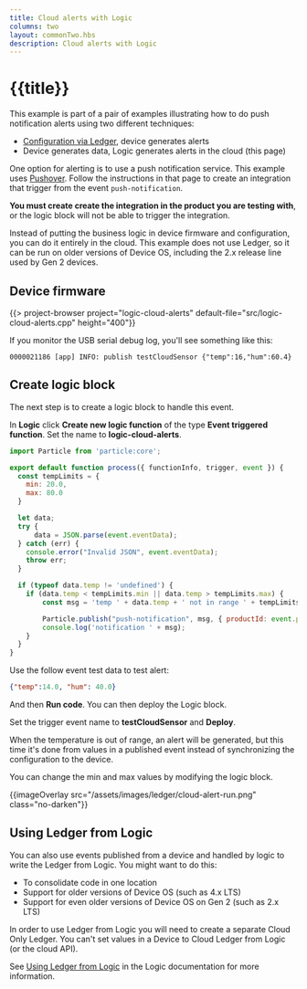 ```yaml
---
title: Cloud alerts with Logic
columns: two
layout: commonTwo.hbs
description: Cloud alerts with Logic
---
```


# {{title}}

This example is part of a pair of examples illustrating how to do push notification alerts using two different techniques:

- [Configuration via Ledger](/getting-started/logic-ledger/ledger-configuration/), device generates alerts
- Device generates data, Logic generates alerts in the cloud (this page)


One option for alerting is to use a push notification service. This example uses [Pushover](/integrations/community-integrations/pushover/). Follow the instructions in that page to create an integration that trigger from the event `push-notification`. 

**You must create create the integration in the product you are testing with**, or the logic block will not be able to trigger the integration.

Instead of putting the business logic in device firmware and configuration, you can do it entirely in the cloud. This example does not use Ledger, so it can be run on older versions of Device OS, including the 2.x release line used by Gen 2 devices.

## Device firmware

{{> project-browser project="logic-cloud-alerts" default-file="src/logic-cloud-alerts.cpp" height="400"}}

If you monitor the USB serial debug log, you'll see something like this:

```
0000021186 [app] INFO: publish testCloudSensor {"temp":16,"hum":60.4}
```

## Create logic block

The next step is to create a logic block to handle this event.

In **Logic** click **Create new logic function** of the type **Event triggered function**. Set the name to **logic-cloud-alerts**.

```js
import Particle from 'particle:core';

export default function process({ functionInfo, trigger, event }) {
  const tempLimits = {
    min: 20.0,
    max: 80.0
  }

  let data;
  try {
	  data = JSON.parse(event.eventData);
  } catch (err) {
    console.error("Invalid JSON", event.eventData);
    throw err;
  }

  if (typeof data.temp != 'undefined') {
    if (data.temp < tempLimits.min || data.temp > tempLimits.max) {
        const msg = 'temp ' + data.temp + ' not in range ' + tempLimits.min + ' to ' + tempLimits.max + ' ' + event.deviceId;

        Particle.publish("push-notification", msg, { productId: event.productId });
        console.log('notification ' + msg);
    }
  }
}
```

Use the follow event test data to test alert:

```json
{"temp":14.0, "hum": 40.0}
```

And then **Run code**. You can then deploy the Logic block.

Set the trigger event name to **testCloudSensor** and **Deploy**.

When the temperature is out of range, an alert will be generated, but this time it's done from values in a published event instead of synchronizing the configuration to the device.

You can change the min and max values by modifying the logic block.

{{imageOverlay src="/assets/images/ledger/cloud-alert-run.png" class="no-darken"}}

## Using Ledger from Logic

You can also use events published from a device and handled by logic to write the Ledger from Logic. You might want to do this:

- To consolidate code in one location
- Support for older versions of Device OS (such as 4.x LTS)
- Support for even older versions of Device OS on Gen 2 (such as 2.x LTS)

In order to use Ledger from Logic you will need to create a separate Cloud Only Ledger. You can't set values in a Device to Cloud Ledger from Logic (or the cloud API).

See [Using Ledger from Logic](/getting-started/logic-ledger/logic/#using-ledger-from-logic) in the Logic documentation for more information.


